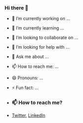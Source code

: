 ### Hi there 👋

- 🔭 I’m currently working on ...
- 🌱 I’m currently learning ...
- 👯 I’m looking to collaborate on ...
- 🤔 I’m looking for help with ...
- 💬 Ask me about ...
- 📫 How to reach me: ...
- 😄 Pronouns: ...
- ⚡ Fun fact: ...

- ### 📫 How to reach me?
- [Twitter](https://twitter.com/Te0gop), [LinkedIn](https://www.linkedin.com/in/Te0gop) 

